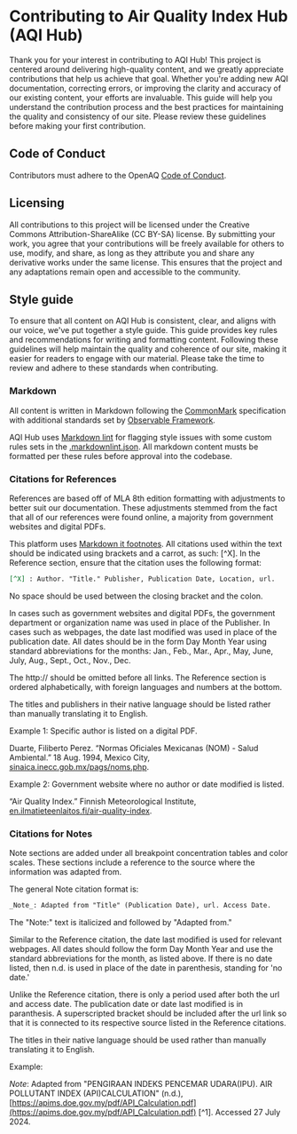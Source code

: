 # Contributing to Air Quality Index Hub (AQI Hub)

Thank you for your interest in contributing to AQI Hub! This project is centered around delivering high-quality content, and we greatly appreciate contributions that help us achieve that goal. Whether you're adding new AQI documentation, correcting errors, or improving the clarity and accuracy of our existing content, your efforts are invaluable. This guide will help you understand the contribution process and the best practices for maintaining the quality and consistency of our site. Please review these guidelines before making your first contribution.

## Code of Conduct

Contributors must adhere to the OpenAQ [Code of Conduct](https://github.com/openaq/openaq-info/blob/main/CODE-OF-CONDUCT.md).

## Licensing

All contributions to this project will be licensed under the Creative Commons Attribution-ShareAlike (CC BY-SA) license. By submitting your work, you agree that your contributions will be freely available for others to use, modify, and share, as long as they attribute you and share any derivative works under the same license. This ensures that the project and any adaptations remain open and accessible to the community.

## Style guide

To ensure that all content on AQI Hub is consistent, clear, and aligns with our voice, we've put together a style guide. This guide provides key rules and recommendations for writing and formatting content. Following these guidelines will help maintain the quality and coherence of our site, making it easier for readers to engage with our material. Please take the time to review and adhere to these standards when contributing.

### Markdown

All content is written in Markdown following the [CommonMark](https://commonmark.org/) specification with additional standards set by [Observable Framework](https://observablehq.com/framework/markdown).

AQI Hub uses [Markdown lint](https://github.com/markdownlint/markdownlint) for flagging style issues with some custom rules sets in the [.markdownlint.json](./.markdownlint.json). All markdown content musts be formatted per these rules before approval into the codebase.

### Citations for References

References are based off of MLA 8th edition formatting with adjustments to better suit our documentation. These adjustments stemmed from the fact that all of our references were found online, a majority from government websites and digital PDFs.

This platform uses [Markdown it footnotes](https://github.com/markdown-it/markdown-it-footnote). All citations used within the text should be indicated using brackets and a carrot, as such: [^X]. In the Reference section, ensure that the citation uses the following format:

```md
[^X] : Author. "Title." Publisher, Publication Date, Location, url.
```

No space should be used between the closing bracket and the colon.

In cases such as government websites and digital PDFs, the government department or organization name was used in place of the Publisher. In cases such as webpages, the date last modified was used in place of the publication date. All dates should be in the form Day Month Year using standard abbreviations for the months:
Jan., Feb., Mar., Apr., May, June, July, Aug., Sept., Oct., Nov., Dec.

The http:// should be omitted before all links. The Reference section is ordered alphabetically, with foreign languages and numbers at the bottom.

The titles and publishers in their native language should be listed rather than manually translating it to English.

Example 1: Specific author is listed on a digital PDF.

Duarte, Filiberto Perez. “Normas Oficiales Mexicanas (NOM) - Salud Ambiental.” 18 Aug. 1994, Mexico City, [sinaica.inecc.gob.mx/pags/noms.php](http://sinaica.inecc.gob.mx/pags/noms.php).

Example 2: Government website where no author or date modified is listed.

“Air Quality Index.” Finnish Meteorological Institute, [en.ilmatieteenlaitos.fi/air-quality-index](http://en.ilmatieteenlaitos.fi/air-quality-index).

### Citations for Notes

Note sections are added under all breakpoint concentration tables and color scales. These sections include a reference to the source where the information was adapted from.

The general Note citation format is:

```md
_Note_: Adapted from "Title" (Publication Date), url. Access Date.
```

The "Note:" text is italicized and followed by "Adapted from."

Similar to the Reference citation, the date last modified is used for relevant webpages. All dates should follow the form Day Month Year and use the standard abbreviations for the month, as listed above. If there is no date listed, then n.d. is used in place of the date in parenthesis, standing for 'no date.'

Unlike the Reference citation, there is only a period used after both the url and access date. The publication date or date last modified is in paranthesis. A superscripted bracket should be included after the url link so that it is connected to its respective source listed in the Reference citations.

The titles in their native language should be used rather than manually translating it to English.

Example:

_Note_: Adapted from "PENGIRAAN INDEKS PENCEMAR UDARA(IPU). AIR POLLUTANT INDEX (API)CALCULATION" (n.d.), [https://apims.doe.gov.my/pdf/API_Calculation.pdf](https://apims.doe.gov.my/pdf/API_Calculation.pdf) [^1]. Accessed 27 July 2024.
